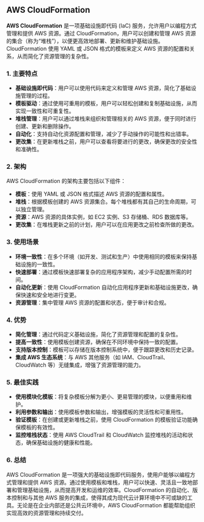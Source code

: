 ## AWS CloudFormation

**AWS CloudFormation** 是一项基础设施即代码 (IaC) 服务，允许用户以编程方式管理和提供 AWS 资源。通过 CloudFormation，用户可以创建和管理 AWS 资源的集合（称为“堆栈”），以便更高效地部署、更新和维护基础设施。CloudFormation 使用 YAML 或 JSON 格式的模板来定义 AWS 资源的配置和关系，从而简化了资源管理的复杂性。

### 1. **主要特点**
- **基础设施即代码**：用户可以使用代码来定义和管理 AWS 资源，简化了基础设施管理的过程。
- **模板驱动**：通过使用可重用的模板，用户可以轻松创建和复制基础设施，从而实现一致性和可重复性。
- **堆栈管理**：用户可以通过堆栈来组织和管理相关的 AWS 资源，便于同时进行创建、更新和删除操作。
- **自动化**：支持自动化资源配置和管理，减少了手动操作的可能性和出错率。
- **更改集**：在更新堆栈之前，用户可以查看将要进行的更改，确保更改的安全性和准确性。

### 2. **架构**
AWS CloudFormation 的架构主要包括以下组件：
- **模板**：使用 YAML 或 JSON 格式描述 AWS 资源的配置和属性。
- **堆栈**：根据模板创建的 AWS 资源集合。每个堆栈都有其自己的生命周期，可以独立管理。
- **资源**：AWS 资源的具体实例，如 EC2 实例、S3 存储桶、RDS 数据库等。
- **更改集**：在堆栈更新之前的计划，用户可以在应用更改之前检查所做的更改。

### 3. **使用场景**
- **环境一致性**：在多个环境（如开发、测试和生产）中使用相同的模板来保持基础设施的一致性。
- **快速部署**：通过模板快速部署复杂的应用程序架构，减少手动配置所需的时间。
- **自动化更新**：使用 CloudFormation 自动化应用程序更新和基础设施更改，确保快速和安全地进行变更。
- **资源管理**：集中管理 AWS 资源的配置和状态，便于审计和合规。

### 4. **优势**
- **简化管理**：通过代码定义基础设施，简化了资源管理和配置的复杂性。
- **提高一致性**：使用模板创建资源，确保在不同环境中保持一致的配置。
- **支持版本控制**：模板可以存储在版本控制系统中，便于跟踪更改和历史记录。
- **集成 AWS 生态系统**：与 AWS 其他服务（如 IAM、CloudTrail、CloudWatch 等）无缝集成，增强了资源管理的能力。

### 5. **最佳实践**
- **使用模块化模板**：将复杂模板分解为更小、更易管理的模块，以便重用和维护。
- **利用参数和输出**：使用模板参数和输出，增强模板的灵活性和可重用性。
- **验证模板**：在创建或更新堆栈之前，使用 CloudFormation 的模板验证功能确保模板的有效性。
- **监控堆栈状态**：使用 AWS CloudTrail 和 CloudWatch 监控堆栈的活动和状态，确保基础设施的健康和性能。

### 6. **总结**
AWS CloudFormation 是一项强大的基础设施即代码服务，使用户能够以编程方式管理和提供 AWS 资源。通过使用模板和堆栈，用户可以快速、灵活且一致地部署和管理基础设施，从而提高开发和运维的效率。CloudFormation 的自动化、版本控制和与其他 AWS 服务的集成，使得其成为现代云计算环境中不可或缺的工具。无论是在企业内部还是公共云环境中，AWS CloudFormation 都能帮助组织实现高效的资源管理和持续交付。